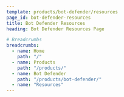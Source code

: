 ```yaml
---
template: products/bot-defender/resources
page_id: bot-defender-resources
title: Bot Defender Resources
heading: Bot Defender Resources Page

# Breadcrumbs
breadcrumbs:
  - name: Home
    path: "/"
  - name: Products
    path: "/products/"
  - name: Bot Defender
    path: "/products/bot-defender/"
  - name: "Resources"
---
```

